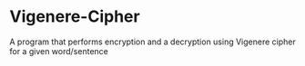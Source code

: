 # Vigenere-Cipher
A program that performs encryption and a decryption using Vigenere cipher for a given word/sentence 
